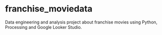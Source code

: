 # franchise_moviedata
Data engineering and analysis project about franchise movies using Python, Processing and Google Looker Studio.
